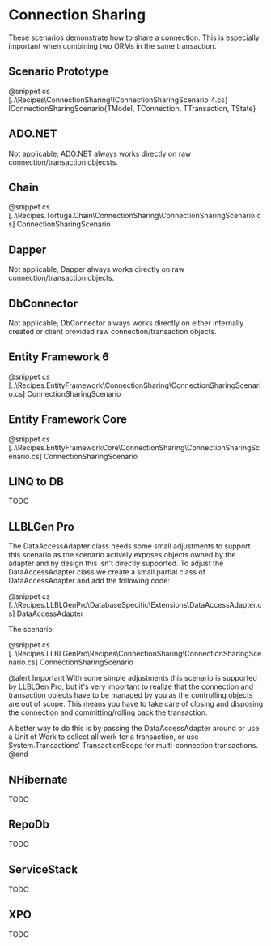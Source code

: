 ﻿# Connection Sharing

These scenarios demonstrate how to share a connection. This is especially important when combining two ORMs in the same transaction.

## Scenario Prototype

@snippet cs [..\Recipes\ConnectionSharing\IConnectionSharingScenario`4.cs] IConnectionSharingScenario{TModel, TConnection, TTransaction, TState}

## ADO.NET

Not applicable, ADO.NET always works directly on raw connection/transaction objecsts.

## Chain

@snippet cs [..\Recipes.Tortuga.Chain\ConnectionSharing\ConnectionSharingScenario.cs] ConnectionSharingScenario

## Dapper

Not applicable, Dapper always works directly on raw connection/transaction objects.

## DbConnector

Not applicable, DbConnector always works directly on either internally created or client provided raw connection/transaction objects.

## Entity Framework 6

@snippet cs [..\Recipes.EntityFramework\ConnectionSharing\ConnectionSharingScenario.cs] ConnectionSharingScenario

## Entity Framework Core

@snippet cs [..\Recipes.EntityFrameworkCore\ConnectionSharing\ConnectionSharingScenario.cs] ConnectionSharingScenario

## LINQ to DB

TODO

## LLBLGen Pro 

The DataAccessAdapter class needs some small adjustments to support this scenario as the scenario actively exposes
objects owned by the adapter and by design this isn't directly supported. To adjust the DataAccessAdapter class we 
create a small partial class of DataAccessAdapter and add the following code:

@snippet cs [..\Recipes.LLBLGenPro\DatabaseSpecific\Extensions\DataAccessAdapter.cs] DataAccessAdapter

The scenario: 

@snippet cs [..\Recipes.LLBLGenPro\Recipes\ConnectionSharing\ConnectionSharingScenario.cs] ConnectionSharingScenario

@alert Important
With some simple adjustments this scenario is supported by LLBLGen Pro, but it's very important to realize that the 
connection and transaction objects have to be managed by you as the controlling objects are out of scope. This means you
have to take care of closing and disposing the connection and committing/rolling back the transaction. 

A better way to do this is by passing the DataAccessAdapter around or use a Unit of Work to collect all work for a transaction, 
or use System.Transactions' TransactionScope for multi-connection transactions. 
@end

## NHibernate

TODO

## RepoDb

TODO

## ServiceStack

TODO

## XPO

TODO